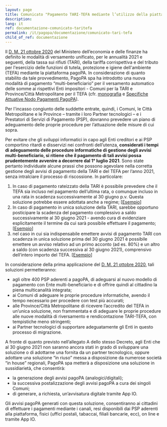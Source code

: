 ```yaml
---
layout: page
title: Comunicato "Pagamento TARI-TEFA mediante l’utilizzo della piattaforma pagoPA – D.M. 21 ottobre 2020"
description:
lang: it
ref: documentazione-comunicato-taritefa
permalink: /it/pagopa/documentazione/comunicato-tari-tefa
child_of_ref: documentazione
---
```


Il [D. M. 21 ottobre 2020](https://www.gazzettaufficiale.it/eli/id/2020/11/06/20A05962/sg) del Ministero dell’economia e delle finanze ha definito le modalità di versamento unificato, per le annualità 2021 e seguenti, della tassa sui rifiuti (TARI), della tariffa corrispettiva e del tributo per l'esercizio delle funzioni di tutela, protezione e igiene dell'ambiente (TEFA) mediante la piattaforma pagoPA. 
In considerazione di quanto stabilito da tale provvedimento, PagoPA spa ha introdotto una nuova modalità di pagamento “multi-beneficiario” per il versamento automatico delle somme ai rispettivi Enti impositori - Comuni per la TARI e Province/Città Metropolitane per il TEFA (cfr. [monografia](https://docs.google.com/document/d/1qmQ12SfkhjJGss--d5mQwqrcMCb9pF4JHj-k8w8X9jM/view) e [Specifiche Attuative Nodo Pagamenti PagoPA](https://docs.italia.it/italia/pagopa/pagopa-specifichepagamenti-docs/it/v2.4.0/index.html)). 

Per l'incasso congiunto delle suddette entrate, quindi, i Comuni, le Città Metropolitane e le Province – tramite i loro Partner tecnologici – e i Prestatori di Servizi di Pagamento (PSP), dovranno prevedere un piano di adeguamento delle proprie procedure per l’attuazione delle misure di cui sopra. 

Per evitare che gli sviluppi informatici in capo agli Enti creditori e ai PSP comportino ritardi e disservizi nei confronti dell’utenza, **considerati i tempi di adeguamento delle procedure informatiche di gestione degli avvisi multi-beneficiario, si ritiene che il pagamento di tali avvisi possa prudentemente avvenire a decorrere dal 1° luglio 2021**.
Sono state pertanto individuate alcune prassi che possono agevolare nella corretta gestione degli avvisi di pagamento della TARI e del TEFA per l’anno 2021, senza intralciare il processo di riscossione.  In particolare:

1. In caso di pagamento rateizzato della TARI è possibile prevedere che il TEFA sia incluso nel pagamento dell’ultima rata, o comunque incluso in una rata in scadenza successivamente al 30 giugno p.v. Questa soluzione potrebbe essere adottata anche a regime;
[[Esempio](https://drive.google.com/file/d/19dEjit7c9l88YmJiKkvDKe6e1nyQSKQm/view?usp=sharing)]
2. In caso di pagamento in unica soluzione della TARI, sarebbe opportuno posticipare la scadenza del pagamento complessivo a saldo successivamente al 30 giugno 2021 - avendo cura di evidenziare esplicitamente il termine da cui sarà possibile effettuare il pagamento; [[Esempio](https://drive.google.com/file/d/19WETtNRpGAP-Mbwhwll6qVi-fwhsE2bQ/view?usp=sharing)] 
3. nel caso in cui sia indispensabile emettere avvisi di pagamento TARI con scadenza in unica soluzione prima del 30 giugno 2021 è possibile emettere un avviso relativo ad un primo acconto (ad es. 80%) e un altro a saldo (con scadenza successiva al 30 giugno 2021), comprensivo dell’intero importo del TEFA. [[Esempio](https://drive.google.com/file/d/19SVg90pqIi-3ECoBI9xu2RpnXBTbFgbJ/view?usp=sharing)]

In considerazione della prima applicazione del [D. M. 21 ottobre 2020](https://www.gazzettaufficiale.it/eli/id/2020/11/06/20A05962/sg), tali soluzioni permetteranno:
- agli oltre 400 PSP aderenti a pagoPA, di adeguarsi al nuovo modello di pagamento con Ente multi-beneficiario e di offrire quindi al cittadino la piena multicanalità integrata;
- ai Comuni di adeguare le proprie procedure informatiche, avendo il tempo necessario per procedere con test più accurati;
- alle Province/Città Metropolitane di ricevere l’accredito del TEFA in un’unica soluzione, non frammentata e di adeguare le proprie procedure alle nuove modalità di riversamento e rendicontazione TARI-TEFA, con tempistiche meno stringenti;
- ai Partner tecnologici di supportare adeguatamente gli Enti in questo processo di migrazione.

A fronte di quanto previsto nell’allegato A dello stesso Decreto, agli Enti che al 30 giugno 2021 non saranno ancora stati in grado di sviluppare una soluzione o di adottarne una fornita da un partner tecnologico, oppure adottare una soluzione “in riuso” messa a disposizione da numerose società “in house” regionali, PagoPA spa metterà a disposizione una soluzione in sussidiarietà, che consentirà:

- la generazione degli avvisi pagoPA (analogici/digitali);
- la successiva postalizzazione degli avvisi pagoPA a cura dei singoli Comuni;
- di generare, a richiesta, un’avvisatura digitale tramite App IO.

Gli avvisi pagoPA generati con questa soluzione, consentiranno ai cittadini di effettuare i pagamenti mediante i canali, resi disponibili dai PSP aderenti alla piattaforma, fisici (uffici postali, tabaccai, filiali bancarie, ecc), on line e tramite App IO.

